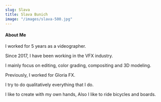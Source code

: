 ```yaml
---
slug: Slava
title: Slava Bunich
image: "/images/slava-500.jpg"
---
```


#### About Me

I worked for 5 years as a videographer. 

Since 2017, I have been working in the VFX industry. 

I mainly focus on editing, color grading, compositing and 3D modeling. 

Previously, I worked for Gloria FX. 

I try to do qualitatively everything that I do. 

I like to create with my own hands, Also I like to ride bicycles and boards.